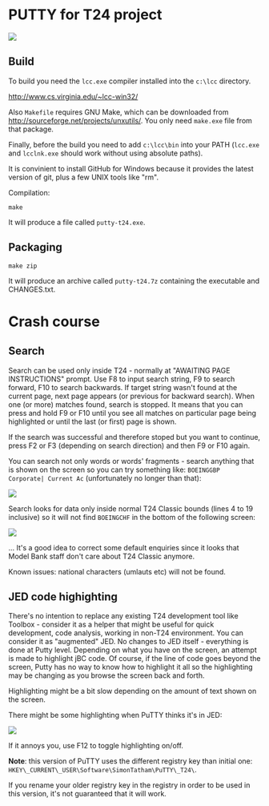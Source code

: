 PUTTY for T24 project
=====================

![](https://raw.github.com/begoon/putty-t24/master/doc/putty-t24.png)

Build
-----

To build you need the `lcc.exe` compiler installed into the `c:\lcc` directory.

http://www.cs.virginia.edu/~lcc-win32/

Also `Makefile` requires GNU Make, which can be downloaded from
http://sourceforge.net/projects/unxutils/. You only need `make.exe` file from
that package.

Finally, before the build you need to add `c:\lcc\bin` into your PATH (`lcc.exe`
and `lcclnk.exe` should work without using absolute paths).

It is convinient to install GitHub for Windows because it provides the latest
version of git, plus a few UNIX tools like "rm".

Compilation:

    make

It will produce a file called `putty-t24.exe`.

Packaging
---------

    make zip

It will produce an archive called `putty-t24.7z` containing the executable
and CHANGES.txt.


Crash course
============

Search
------

Search can be used only inside T24 - normally at "AWAITING PAGE 
INSTRUCTIONS" prompt. Use F8 to input search string, F9 to search 
forward, F10 to search backwards. If target string wasn't found at the 
current page, next page appears (or previous for backward search). When 
one (or more) matches found, search is stopped. It means that you can 
press and hold F9 or F10 until you see all matches on particular page 
being highlighted or until the last (or first) page is shown. 

If the search was successful and therefore stoped but you want to 
continue, press F2 or F3 (depending on search direction) and then F9 or 
F10 again. 

You can search not only words or words' fragments - search anything that 
is shown on the screen so you can try something like: `BOEINGGBP 
Corporate| Current Ac` (unfortunately no longer than that): 

![](https://raw.github.com/begoon/putty-t24/master/doc/search/sample1.jpg)

Search looks for data only inside normal T24 Classic bounds (lines 4 to 
19 inclusive) so it will not find `BOEINGCHF` in the bottom of the 
following screen: 

![](https://raw.github.com/begoon/putty-t24/master/doc/search/sample2.jpg)

... It's a good idea to correct some default enquiries since it looks 
that Model Bank staff don't care about T24 Classic anymore. 

Known issues: national characters (umlauts etc) will not be found.

JED code highighting
--------------------

There's no intention to replace any existing T24 development tool like 
Toolbox - consider it as a helper that might be useful for quick 
development, code analysis, working in non-T24 environment. You can 
consider it as "augmented" JED. No changes to JED itself - everything is 
done at Putty level. Depending on what you have on the screen, an 
attempt is made to highlight jBC code. Of course, if the line of code 
goes beyond the screen, Putty has no way to know how to highlight it all 
so the highlighting may be changing as you browse the screen back and 
forth. 

Highlighting might be a bit slow depending on the amount of text shown 
on the screen. 

There might be some highlighting when PuTTY thinks it's in JED:

![](https://raw.github.com/begoon/putty-t24/master/doc/search/sample3.jpg)

If it annoys you, use F12 to toggle highlighting on/off.

**Note**: this version of PuTTY uses the different registry key than initial one:  `HKEY\_CURRENT\_USER\Software\SimonTatham\PuTTY\_T24\`.

If you rename your older registry key in the registry in order to be 
used in this version, it's not guaranteed that it will work. 
